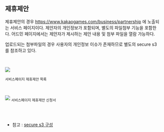 ## 제휴제안

제휴제안의 경우 https://www.kakaogames.com/business/partnership 에 노출되는 서비스 페이지이다. 제안자의 개인정보가 포함되며, 별도의 파일첨부 기능을 포함한다. 어드민 페이지에서는 제안자가 제시하는 제안 내용 및 첨부 파일을 열람 가능하다. <br>

업로드되는 첨부파일의 경우 사용자의 개인정보 이슈가 존재하므로 별도의 secure s3를 참조하고 있다.

<br>



![](https://raw.githubusercontent.com/tjdcks12/OfficialHomepage/master/images/business2.png)

<sub>서비스페이지 제휴제안 목록</sub>

<br>

![](https://raw.githubusercontent.com/tjdcks12/OfficialHomepage/master/images/business3.png)
<sub>서비스페이지 제휴제안 신청서</sub>



<br><br>



* 참고 : [secure s3 구성]()